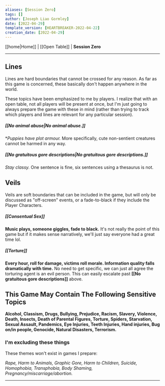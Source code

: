 ```yaml
---
aliases: [Session Zero]
tags: []
author: [Joseph Liao Gormley]
date: [2022-04-29]
template_version: [HEARTBREAKER-2022-04-22]
creation_date: [2022-04-29]
---
```

<!-- Home | Character Creation | -->
[[home|Home]] | [[Open Table]] | **Session Zero**
___
## Lines
Lines are hard boundaries that cannot be crossed for any reason. As far as this game is concerned, these basically don't happen anywhere in the world.

These topics have been emphasized to me by players. I realize that with an open table, not all players will be present at once, but I'm just going to always prepare the game with these in mind (rather than trying to track which players and lines are relevant for any particular session).

##### **[[No animal abuse|No animal abuse.]]**
**Puppies have plot armour.* More specifically, cute non-sentient creatures cannot be harmed in any way.

##### [[No gratuitous gore descriptions|No gratuitous gore descriptions.]]
*Stay classy.* One sentence is fine, six sentences using a thesaurus is not.

## Veils
Veils are soft boundaries that can be included in the game, but will only be discussed as "off-screen" events, or a fade-to-black if they include the Player Characters.

##### **[[Consentual Sex]]**
**Music plays, someone giggles, fade to black.** It's not really the point of this game but if it makes sense narratively, we'll just say everyone had a great time lol.

##### [[Torture]]
**Every hour, roll for damage, victims roll morale. Information quality falls dramatically with time.** No need to get specific, we can just all agree the torturing agent is an evil person. This can easily escalate past **[[No gratuitous gore descriptions]]** above.

## This Game May Contain The Following Sensitive Topics
**Alcohol, Classism, Drugs, Bullying, Prejudice, Racism, Slavery, Violence, Death, Insects, Death of Parental Figures, Torture, Spiders, Starvation, Sexual Assault, Pandemics, Eye Injuries, Teeth Injuries, Hand injuries, Bug on/in people, Genocide, Natural Disasters, Terrorism.**

### I'm excluding these things
These themes won't exist in games I prepare:

*Rape, Harm to Animals, Graphic Gore, Harm to Children, Suicide, Homophobia, Transphobia, Body Shaming, Pregnancy/miscarriage/abortion.*

___
<!--*See also:* 
*References:*
*Source:* -->
<!-- Sources, read more, links, etc. -->
<!-- *Source: Entry by [[Mike Maxin]].* -->
<!-- Leave an empty line at the end, otherwise Exporter complains. -->
